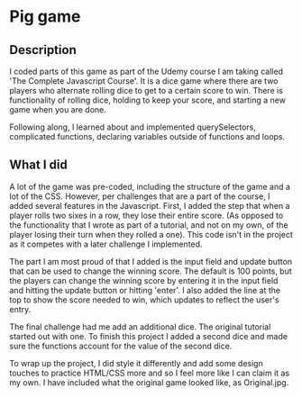 # Pig game

## Description
I coded parts of this game as part of the Udemy course I am taking called 'The Complete Javascript Course'. It is a dice game where there are two players who alternate rolling dice to get to a certain score to win. There is functionality of rolling dice, holding to keep your score, and starting a new game when you are done.

Following along, I learned about and implemented querySelectors, complicated functions, declaring variables outside of functions and loops.

## What I did
A lot of the game was pre-coded, including the structure of the game and a lot of the CSS. However, per challenges that are a part of the course, I added several features in the Javascript. First, I added the step that when a player rolls two sixes in a row, they lose their entire score. (As opposed to the functionality that I wrote as part of a tutorial, and not on my own, of the player losing their turn when they rolled a one). This code isn't in the project as it competes with a later challenge I implemented.

The part I am most proud of that I added is the input field and update button that can be used to change the winning score. The default is 100 points, but the players can change the winning score by entering it in the input field and hitting the update button or hitting 'enter'. I also added the line at the top to show the score needed to win, which updates to reflect the user's entry.

The final challenge had me add an additional dice. The original tutorial started out with one. To finish this project I added a second dice and made sure the functions account for the value of the second dice.

To wrap up the project, I did style it differently and add some design touches to practice HTML/CSS more and so I feel more like I can claim it as my own. I have included what the original game looked like, as Original.jpg. 
